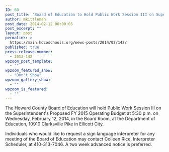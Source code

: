 ```yaml
---
ID: 60
post_title: 'Board of Education to Hold Public Work Session III on Superintendent&#8217;s Proposed FY 2015 Operating Budget -Time Change-due to potential inclement weather'
author: mkittleman
post_date: 2014-02-12 00:00:05
post_excerpt: ""
layout: post
permalink: >
  https://main.hocoschools.org/news-posts/2014/02/142/
published: true
press-release-number:
  - 2013-142
wpzoom_post_template:
  - ""
wpzoom_featured_show:
  - "Don't Show"
wpzoom_gallery_show:
  - ""
wpzoom_is_featured:
  - ""
---
```

The Howard County Board of Education will hold Public Work Session III on the Superintendent's Proposed FY 2015 Operating Budget at 5:30 p.m. on Wednesday, February 12, 2014, in the Board Room, at the Department of Education, 10910 Clarksville Pike in Ellicott City.

Individuals who would like to request a sign language interpreter for any meeting of the Board of Education may contact Colleen Rice, Interpreter Scheduler, at 410-313-7046. A two week advanced notice is preferred.